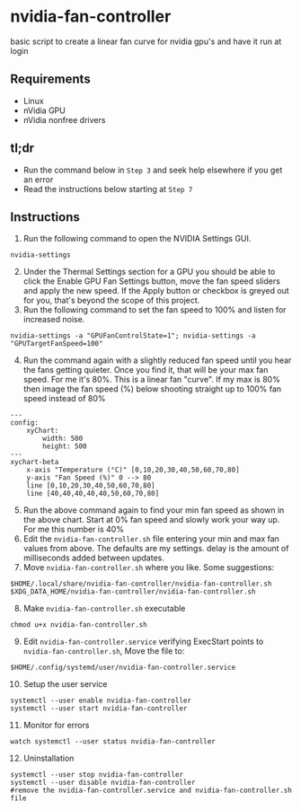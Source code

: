 # nvidia-fan-controller
basic script to create a linear fan curve for nvidia gpu's and have it run at login

## Requirements
* Linux
* nVidia GPU
* nVidia nonfree drivers

## tl;dr
* Run the command below in `Step 3` and seek help elsewhere if you get an error
* Read the instructions below starting at `Step 7`


## Instructions

1) Run the following command to open the NVIDIA Settings GUI.
```
nvidia-settings
```
2) Under the Thermal Settings section for a GPU you should be able to click the Enable GPU Fan Settings button, move the fan speed sliders and apply the new speed. If the Apply button or checkbox is greyed out for you, that's beyond the scope of this project.
3) Run the following command to set the fan speed to 100% and listen for increased noise.
```
nvidia-settings -a "GPUFanControlState=1"; nvidia-settings -a "GPUTargetFanSpeed=100"
```
4) Run the command again with a slightly reduced fan speed until you hear the fans getting quieter. Once you find it, that will be your max fan speed. For me it's 80%. This is a linear fan "curve". If my max is 80% then image the fan speed (%) below shooting straight up to 100% fan speed instead of 80%
```mermaid
---
config:
    xyChart:
        width: 500
        height: 500
---
xychart-beta
    x-axis "Temperature (°C)" [0,10,20,30,40,50,60,70,80]
    y-axis "Fan Speed (%)" 0 --> 80
    line [0,10,20,30,40,50,60,70,80]
    line [40,40,40,40,40,50,60,70,80]
```
5) Run the above command again to find your min fan speed as shown in the above chart. Start at 0% fan speed and slowly work your way up. For me this number is 40%
6) Edit the `nvidia-fan-controller.sh` file entering your min and max fan values from above. The defaults are my settings. delay is the amount of milliseconds added between updates.
7) Move `nvidia-fan-controller.sh` where you like. Some suggestions:
```
$HOME/.local/share/nvidia-fan-controller/nvidia-fan-controller.sh
$XDG_DATA_HOME/nvidia-fan-controller/nvidia-fan-controller.sh
```
8) Make `nvidia-fan-controller.sh` executable
```
chmod u+x nvidia-fan-controller.sh
```
9) Edit `nvidia-fan-controller.service` verifying ExecStart points to `nvidia-fan-controller.sh`, Move the file to:
```
$HOME/.config/systemd/user/nvidia-fan-controller.service
```
10) Setup the user service
```
systemctl --user enable nvidia-fan-controller
systemctl --user start nvidia-fan-controller
```
11) Monitor for errors
```
watch systemctl --user status nvidia-fan-controller
```
12) Uninstallation
```
systemctl --user stop nvidia-fan-controller
systemctl --user disable nvidia-fan-controller
#remove the nvidia-fan-controller.service and nvidia-fan-controller.sh file
```